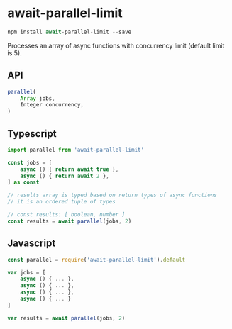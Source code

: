 # await-parallel-limit

```javascript
npm install await-parallel-limit --save
```

Processes an array of async functions with concurrency limit (default limit is 5).

## API

```typescript
parallel(
	Array jobs,
	Integer concurrency,
)
```

## Typescript

```typescript
import parallel from 'await-parallel-limit'

const jobs = [
	async () { return await true },
	async () { return await 2 },
] as const

// results array is typed based on return types of async functions
// it is an ordered tuple of types

// const results: [ boolean, number ]
const results = await parallel(jobs, 2)
```

## Javascript

```javascript
const parallel = require('await-parallel-limit').default

var jobs = [
	async () { ... },
	async () { ... },
	async () { ... },
	async () { ... }
]

var results = await parallel(jobs, 2)
```